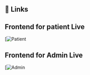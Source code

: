 ## 🔗 Links

## Frontend for patient Live
[![Patient](https://frontend-hms.vercel.app/ )

## Frontend for Admin Live
[![Admin](https://dashboard-hms.vercel.app/)

